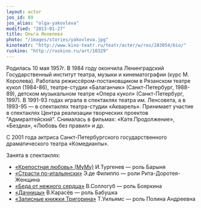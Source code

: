 ```yaml
---
layout: actor
jos_id: 89
jos_alias: "olga-yakovleva"
modified: "2013-01-27"
title: Ольга Яковлева
photo: "/images/stories/yakovleva.jpg"
kinoteatr: "http://www.kino-teatr.ru/teatr/acter/w/ros/283054/bio/"
ruskino: "http://ruskino.ru/art/10329"
---
```


Родилась 10 мая 1957г. В 1984 году окончила Ленинградский Государственный институт театра, музыки и кинематографии (курс М. Королева). Работала режиссёром-постановщиком в Рязанском театре кукол (1984-86), театре-студии «Балаганчик» (Санкт-Петербург, 1988-89), детском музыкальном театре «Опера кукол» (Санкт-Петербург, 1997). В 1991-93 годах играла в спектаклях театра им. Ленсовета, а в 1993-95 — в спектаклях театра-студии «Акварель». Принимает участие в спектаклях Центра реализации творческих проектов "Адмиралтейский". Снималась в фильмах: «Катя.Продолжение», «Бездна», «Любовь без правил» и др.

С 2001 года актриса Санкт-Петербургского государственного драматического театра «Комедианты».

Занята в спектаклях:

- [«Крепостная любовь» (МуМу)](46-mumu.html) И.Тургенев — роль Барыня
- [«Страсти по-итальянски»](59-strasti-po-italianski.html) Э.де Филиппо — роли Рита-Доротея-Женщина
- [«Беда от нежного сердца»](39-beda-ot-neghnogo-serdca.html) В.Соллогуб — роль Бояркина
- [«Дачницы»](43-dachnici.html) В.Карасёв — роль Бабушка
- [«Записные книжки Тригорина»](72-trigorin.html) Т.Уильямс — роль Полина Андреевна